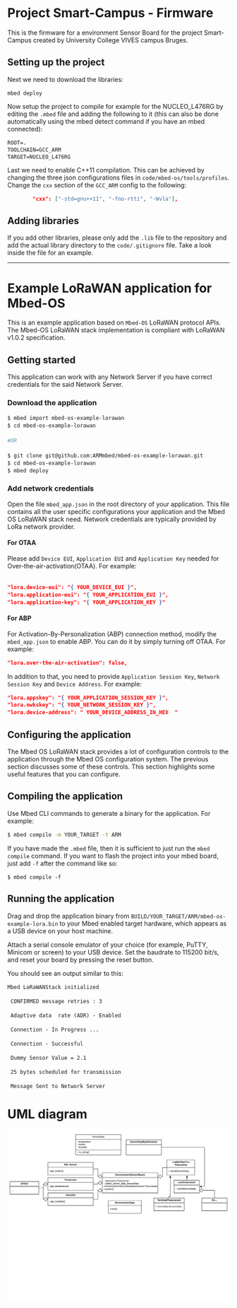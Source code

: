 # Project Smart-Campus - Firmware
This is the firmware for a environment Sensor Board for the project Smart-Campus created by University College VIVES campus Bruges.



## Setting up the project
Next we need to download the libraries:

```shell
mbed deploy
```

Now setup the project to compile for example for the NUCLEO_L476RG by editing the `.mbed` file and adding the following to it (this can also be done automatically using the mbed detect command if you have an mbed connected):

```
ROOT=.
TOOLCHAIN=GCC_ARM
TARGET=NUCLEO_L476RG
```

Last we need to enable C++11 compilation. This can be achieved by changing the three json configurations files in `code/mbed-os/tools/profiles`. Change the `cxx` section of the `GCC_ARM` config to the following:

```json
        "cxx": ["-std=gnu++11", "-fno-rtti", "-Wvla"],
```

## Adding libraries

If you add other libraries, please only add the `.lib` file to the repository and add the actual library directory to the `code/.gitignore` file. Take a look inside the file for an example.

---

# Example LoRaWAN application for Mbed-OS

This is an example application based on `Mbed-OS` LoRaWAN protocol APIs. The Mbed-OS LoRaWAN stack implementation is compliant with LoRaWAN v1.0.2 specification. 

## Getting started

This application can work with any Network Server if you have correct credentials for the said Network Server. 

### Download the application

```sh
$ mbed import mbed-os-example-lorawan
$ cd mbed-os-example-lorawan

#OR

$ git clone git@github.com:ARMmbed/mbed-os-example-lorawan.git
$ cd mbed-os-example-lorawan
$ mbed deploy
```
### Add network credentials

Open the file `mbed_app.json` in the root directory of your application. This file contains all the user specific configurations your application and the Mbed OS LoRaWAN stack need. Network credentials are typically provided by LoRa network provider.

#### For OTAA

Please add `Device EUI`, `Application EUI` and `Application Key` needed for Over-the-air-activation(OTAA). For example:

```json

"lora.device-eui": "{ YOUR_DEVICE_EUI }",
"lora.application-eui": "{ YOUR_APPLICATION_EUI }",
"lora.application-key": "{ YOUR_APPLICATION_KEY }"
```

#### For ABP

For Activation-By-Personalization (ABP) connection method, modify the `mbed_app.json` to enable ABP. You can do it by simply turning off OTAA. For example:

```json
"lora.over-the-air-activation": false,
```

In addition to that, you need to provide `Application Session Key`, `Network Session Key` and `Device Address`. For example:

```json
"lora.appskey": "{ YOUR_APPLICATION_SESSION_KEY }",
"lora.nwkskey": "{ YOUR_NETWORK_SESSION_KEY }",
"lora.device-address": " YOUR_DEVICE_ADDRESS_IN_HEX  " 
```

## Configuring the application

The Mbed OS LoRaWAN stack provides a lot of configuration controls to the application through the Mbed OS configuration system. The previous section discusses some of these controls. This section highlights some useful features that you can configure.

## Compiling the application

Use Mbed CLI commands to generate a binary for the application.
For example:

```sh
$ mbed compile -m YOUR_TARGET -t ARM
```

If you have made the `.mbed` file, then it is sufficient to just run the `mbed compile` command.
If you want to flash the project into your mbed board, just add `-f` after the command like so: 

```shell
$ mbed compile -f
```

## Running the application

Drag and drop the application binary from `BUILD/YOUR_TARGET/ARM/mbed-os-example-lora.bin` to your Mbed enabled target hardware, which appears as a USB device on your host machine. 

Attach a serial console emulator of your choice (for example, PuTTY, Minicom or screen) to your USB device. Set the baudrate to 115200 bit/s, and reset your board by pressing the reset button.

You should see an output similar to this:

```
Mbed LoRaWANStack initialized 

 CONFIRMED message retries : 3 

 Adaptive data  rate (ADR) - Enabled 

 Connection - In Progress ...

 Connection - Successful 

 Dummy Sensor Value = 2.1 

 25 bytes scheduled for transmission 
 
 Message Sent to Network Server

```

# UML diagram
![UML diagram](./images/UML.png)


